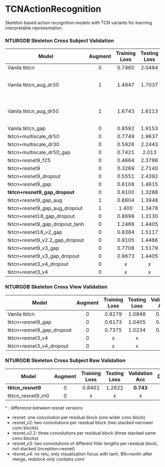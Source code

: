 # TCNActionRecognition
Skeleton based action recognition models with TCN variants for learning interpretable representation.

### NTURGDB Skeleton Cross Subject Validation
Model | Augment | Training Loss | Testing Loss | Validation Acc | Depth | Filter Dim(s) | Layer Widths | Dropout | Opti | SLURM ID|Notes
---|:---:|:---:|:---:|:---:|:---:|:---:|:---: | :---: | :---: | :---: |--- |
Vanila tktcn | 0 | 0.7460 | 2.0484 | 0.639 | 3 | 25 | {128,256,512} | 0.5 | SGD | | |
Vanila tktcn_aug_dr30 | 1 | 1.4947 | 1.7037 | 0.6012 | 3 | 25 | {128,256,512} | 0.3 | SGD | 13843851| try with no droupout, larger LR |
Vanila tktcn_aug_dr50 | 1 | 1.6743 | 1.6113 | 0.615 | 3 | 25 | {128,256,512} |0.5| SGD | |keep bigger LR for longer
Vanila tktcn_gap | 0 | 0.8592 | 1.9153 | 0.636 | 3 | 25 | {128,256,512} | 0.5 | SGD |13860091 | |
tktcn+multiscale_dr50 | 0 | 0.7749 | 1.9637 | 0.635 | 3 | {8,16} | {128,256,512} | 0.5 |SGD| |
tktcn+multiscale_dr30 | 0 | 0.5926 | 2.2443 | 0.622 | 3 | {8,16} | {128,256,512} | 0.3 |SGD| 13859444 |
tktcn+multiscale_dr50_gap | 0 | 0.7421 | 2.013 | 0.642 | 3 | {8,16} | {128,256,512} | 0.5 |SGD| 13869040 |
tktcn+resnet9_f25 |0 | 0.4664 | 2.3786| 0.578 | 9 | 25 | {64x3,128x3,256x3} | 0.0 |SGD| 13858800 |
tktcn+resnet9 | 0 | 0.3269 | 2.7140 | 0.575 | 9 | 8 | {64x3,128x3,256x3} | 0.0 |SGD| 13858891 |
tktcn+resnet9_dropout | 0 | 0.5551 | 2.4392 | 0.577| 9 | 8 | {64x3,128x3,256x3} | 0.5 |SGD| 13858979 |
tktcn+resnet9_gap | 0 | 0.6109 | 1.4615| 0.720 | 9 | 8 | {64x3,128x3,256x3} | 0.0 |SGD| 13859174 |
**tktcn+resnet9_gap_dropout** | 0 | 0.8100 | 1.3288 | **0.727** | 9 | 8 | {64x3,128x3,256x3} | 0.5 |SGD| 13859234 |
tktcn+resnet9_gap_aug | 1 | 0.8604 | 1.3948 | 0.723 | 9 | 8 | {64x3,128x3,256x3} | 0.0 |SGD| 13951341 |
tktcn+resnet9_gap_aug_dropout | 1 | 1.400 | 1.3478 | 0.727 | 9 | 8 | {64x3,128x3,256x3} | 0.3 |SGD| 14127062 |
tktcn+resnet18_gap_dropout | 0 | 0.8698 | 1.3130 | 0.722 | 18 | 8 | {32x6,64x6,128x6} | 0.5 |SGD| 13879610 |
tktcn+resnet9_gap_dropout_tanh | 0 | 1.2466 | 1.4405| 0.681 | 9 | 8 | {64x3,128x3,256x3} | 0.5 |SGD| 13860275 |
tktcn+resnet18_v2_gap | 0 | 0.8384 | 1.5117| 0.711 | 18 | 8 | {32x2x3,64x2x3,128x2x3} | 0.0 |SGD| 13869079 |
tktcn+resnet9_v2.2_gap_dropout | 0 | 0.9105 | 1.4466| 0.705 | 9 | 8 | {64x3,128x3,256x3} | 0.5 |SGD| 13882217 |
tktcn+resnet9_v3_gap | 0 | 0.7708 | 1.5179 | 0.709 | 9 | {8,16} | {32x2x3,64x2x3,128x2x3} | 0.0 |SGD| 13870423 |
tktcn+resnet9_v3_gap_dropout | 0 | 0.9673 | 1.4405 | 0.677 | 9 | {8,16} | {32x2x3,64x2x3,128x2x3} | 0.5 |SGD| 13885555 |
tktcn+resnet3_v4_dropout | 0 | x | x | x | 3 | 8 | {150x3} | 0.5 |SGD| 14205693 |
tktcn+resnet3_v4 | 0 | x | x | x | 3 | 8 | {150x3} | 0.0 |SGD| 14206014 |


### NTURGDB Skeleton Cross View Validation
Model | Augment | Training Loss | Testing Loss | Validation Acc | Depth | Filter Dim(s) | Layer Widths | Dropout | Opti | SLURM ID|Notes
---|:---:|:---:|:---:|:---:|:---:|:---:|:---: | :---: | :---: | :---: |--- |
Vanila tktcn | 0 | 0.8279 | 1.0848 | 0.805 | 3 | 25 | {128,256, 512} | 0.5 |SGD| 14184708 |
tktcn+resnet9_gap | 0 | 0.6173 | 1.0405 | 0.819 | 9 | 8 | {64x3,128x3,256x3} | 0.0 |SGD| 14175241 |
tktcn+resnet9_gap_dropout | 0 | 0.7375 | 1.0234 | 0.811 | 9 | 8 | {64x3,128x3,256x3} | 0.5 |SGD| 14174425 |
tktcn+resnet3_v4 | 0 | x | x | x | 3 | 8 | {150x3} | 0.0 |SGD| 14206903 |
tktcn+resnet3_v4_dropout | 0 | x | x | x | 3 | 8 | {150x3} | 0.5 |SGD| 14204710 |


### NTURGDB Skeleton Cross Subject Raw Validation
Model | Augment | Training Loss | Testing Loss | Validation Acc | Depth | Filter Dim(s) | Layer Widths | Dropout | Opti | SLURM ID|Notes
---|:---:|:---:|:---:|:---:|:---:|:---:|:---: | :---: | :---: | :---: |--- |
**tktcn_resnet9** | 0 | 0.8401 | 1.2822 | **0.743** | 9 | 8 | {64x3,128x3,256x3} | 0.5 |SGD| 14239352 |
tktcn_resnet9_m0 | 0 | x | x | x | 9 | 8 | {64x3,128x3,256x3} | 0.5 |SGD| 14353866 |



^ : difference between resnet versions
  - resnet: one convolution per residual block  (one wider conv block)
  - resnet_v2: two convolutions per residual block (two stacked narrower conv blocks)
  - resnet_v2.2: three convolutions per residual block (three stacked same conv blocks)
  - resnet_v3: two convolutions of different filter lengths per residual block, not stacked (inception+resnet)
  - resnet_v4: no relu, only visualization focus with tanh, BN+nonlin after merge, resblock only contains conv


